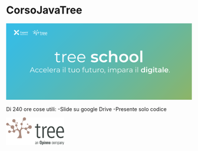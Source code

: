 # CorsoJavaTree
<img src="treeschool_header.png"> 

Di 240 ore cose utili:
-Slide su google Drive
-Presente solo codice

<img src="treelogo.png" height="75">
